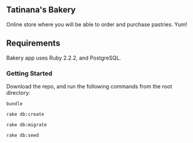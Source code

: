 ## Tatinana's Bakery

Online store where you will be able to order and purchase pastries. Yum!

## Requirements

Bakery app uses Ruby 2.2.2, and PostgreSQL.

### Getting Started

Download the repo, and run the following commands from the root directory:

`bundle`

`rake db:create`

`rake db:migrate`

`rake db:seed`


